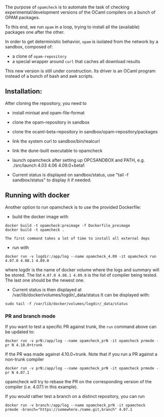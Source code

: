 The purpose of `opamcheck` is to automate the task of checking
experimental/development versions of the OCaml compilers on a bunch of
OPAM packages.

To this end, we run `opam` in a loop, trying to install all the
(available) packages one after the other.

In order to get deterministic behavior, `opam` is isolated from the
network by a sandbox, composed of:
- a clone of `opam-repository`
- a special wrapper around `curl` that caches all download results


This new version is still under construction. Its driver is an OCaml program
instead of a bunch of bash and awk scripts.

## Installation:

   After cloning the repository, you need to

   * install minisat and opam-file-format
   * clone the opam-repository in sandbox
   * clone the ocaml-beta-repository in sandbox/opam-repository/packages
   * link the system curl to sandbox/bin/realcurl
   * link the dune-built executable to opamcheck
   * launch opamcheck after setting up OPCSANDBOX and PATH, e.g.
         ./src/launch 4.03 4.06 4.09.0+beta1

   * Current status is displayed on sandbox/status, use "tail -f sandbox/status" to display it if needed.

## Running with docker

Another option to run opamcheck is to use the provided Dockerfile:

  * build the docker image with

```
docker build -t opamcheck:preimage -f Dockerfile_preimage
docker build -t opamcheck .
```

    The first command takes a lot of time to install all external deps

  * run with

```
docker run -v logdir:/app/log --name opamcheck_4.09 -it opamcheck run 4.07.0 4.08.1 4.09.0

```

where logdir is the name of docker volume where the logs and summary will be stored.
The list `4.07.0 4.08.1 4.09.0` is the list of compiler being tested. The last one
should be the newest one.


  * Current status is then displayed at /var/lib/docker/volumes/logdir/_data/status
   It can be displayed with:

```
sudo tail -f /var/lib/docker/volumes/logdir/_data/status
```

### PR and branch mode
If you want to test a specific PR against trunk, the `run` command above can be updated to:


```
docker run -v prN:/app/log --name opamcheck_prN -it opamcheck prmode -pr N 4.10.0+trunk
```

If the PR was made against 4.10.0+trunk.
Note that if you run a PR against a non-trunk compiler
```
docker run -v prN:/app/log --name opamcheck_prN -it opamcheck prmode -pr N 4.07.1
```
opamcheck will try to rebase the PR on the corresponding version of the compiler (i.e. 4.07.1
in this example).

If you would rather test a branch on a distinct repository, you can run

```
docker run -v branch:/app/log --name opamcheck_prN -it opamcheck prmode -branch="https://somewhere./name.git,branch" 4.07.1
```

